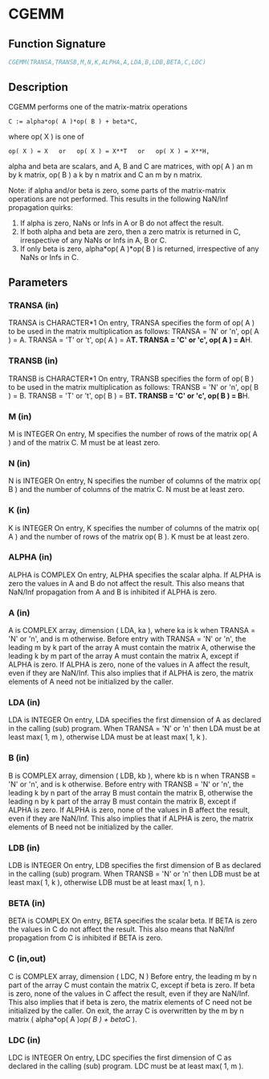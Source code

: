 # CGEMM

## Function Signature

```fortran
CGEMM(TRANSA,TRANSB,M,N,K,ALPHA,A,LDA,B,LDB,BETA,C,LDC)
```

## Description


 CGEMM  performs one of the matrix-matrix operations

    C := alpha*op( A )*op( B ) + beta*C,

 where  op( X ) is one of

    op( X ) = X   or   op( X ) = X**T   or   op( X ) = X**H,

 alpha and beta are scalars, and A, B and C are matrices, with op( A )
 an m by k matrix,  op( B )  a  k by n matrix and  C an m by n matrix.

 Note: if alpha and/or beta is zero, some parts of the matrix-matrix
  operations are not performed. This results in the following NaN/Inf
  propagation quirks:

  1. If alpha is zero, NaNs or Infs in A or B do not affect the result.
  2. If both alpha and beta are zero, then a zero matrix is returned in C,
   irrespective of any NaNs or Infs in A, B or C.
  3. If only beta is zero, alpha*op( A )*op( B ) is returned, irrespective
   of any NaNs or Infs in C.

## Parameters

### TRANSA (in)

TRANSA is CHARACTER*1 On entry, TRANSA specifies the form of op( A ) to be used in the matrix multiplication as follows: TRANSA = 'N' or 'n', op( A ) = A. TRANSA = 'T' or 't', op( A ) = A**T. TRANSA = 'C' or 'c', op( A ) = A**H.

### TRANSB (in)

TRANSB is CHARACTER*1 On entry, TRANSB specifies the form of op( B ) to be used in the matrix multiplication as follows: TRANSB = 'N' or 'n', op( B ) = B. TRANSB = 'T' or 't', op( B ) = B**T. TRANSB = 'C' or 'c', op( B ) = B**H.

### M (in)

M is INTEGER On entry, M specifies the number of rows of the matrix op( A ) and of the matrix C. M must be at least zero.

### N (in)

N is INTEGER On entry, N specifies the number of columns of the matrix op( B ) and the number of columns of the matrix C. N must be at least zero.

### K (in)

K is INTEGER On entry, K specifies the number of columns of the matrix op( A ) and the number of rows of the matrix op( B ). K must be at least zero.

### ALPHA (in)

ALPHA is COMPLEX On entry, ALPHA specifies the scalar alpha. If ALPHA is zero the values in A and B do not affect the result. This also means that NaN/Inf propagation from A and B is inhibited if ALPHA is zero.

### A (in)

A is COMPLEX array, dimension ( LDA, ka ), where ka is k when TRANSA = 'N' or 'n', and is m otherwise. Before entry with TRANSA = 'N' or 'n', the leading m by k part of the array A must contain the matrix A, otherwise the leading k by m part of the array A must contain the matrix A, except if ALPHA is zero. If ALPHA is zero, none of the values in A affect the result, even if they are NaN/Inf. This also implies that if ALPHA is zero, the matrix elements of A need not be initialized by the caller.

### LDA (in)

LDA is INTEGER On entry, LDA specifies the first dimension of A as declared in the calling (sub) program. When TRANSA = 'N' or 'n' then LDA must be at least max( 1, m ), otherwise LDA must be at least max( 1, k ).

### B (in)

B is COMPLEX array, dimension ( LDB, kb ), where kb is n when TRANSB = 'N' or 'n', and is k otherwise. Before entry with TRANSB = 'N' or 'n', the leading k by n part of the array B must contain the matrix B, otherwise the leading n by k part of the array B must contain the matrix B, except if ALPHA is zero. If ALPHA is zero, none of the values in B affect the result, even if they are NaN/Inf. This also implies that if ALPHA is zero, the matrix elements of B need not be initialized by the caller.

### LDB (in)

LDB is INTEGER On entry, LDB specifies the first dimension of B as declared in the calling (sub) program. When TRANSB = 'N' or 'n' then LDB must be at least max( 1, k ), otherwise LDB must be at least max( 1, n ).

### BETA (in)

BETA is COMPLEX On entry, BETA specifies the scalar beta. If BETA is zero the values in C do not affect the result. This also means that NaN/Inf propagation from C is inhibited if BETA is zero.

### C (in,out)

C is COMPLEX array, dimension ( LDC, N ) Before entry, the leading m by n part of the array C must contain the matrix C, except if beta is zero. If beta is zero, none of the values in C affect the result, even if they are NaN/Inf. This also implies that if beta is zero, the matrix elements of C need not be initialized by the caller. On exit, the array C is overwritten by the m by n matrix ( alpha*op( A )*op( B ) + beta*C ).

### LDC (in)

LDC is INTEGER On entry, LDC specifies the first dimension of C as declared in the calling (sub) program. LDC must be at least max( 1, m ).

